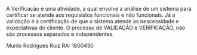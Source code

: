 A Verificação é uma atividade, a qual envolve a análise de um sistema para certificar se atende aos requisistos funcionais e não funcionais.
Já a validação é a certificação de que o sistema atende as nescessidade e expectativas do cliente.
O processo de VALIDAÇÃO e VERIFICAÇÃO, não são processos separados e independentes.

Murilo Rodrigues Ruiz
RA: 1800430
